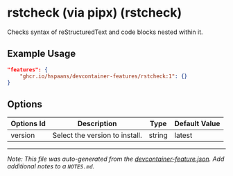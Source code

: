 
# rstcheck (via pipx) (rstcheck)

Checks syntax of reStructuredText and code blocks nested within it.

## Example Usage

```json
"features": {
    "ghcr.io/hspaans/devcontainer-features/rstcheck:1": {}
}
```

## Options

| Options Id | Description | Type | Default Value |
|-----|-----|-----|-----|
| version | Select the version to install. | string | latest |



---

_Note: This file was auto-generated from the [devcontainer-feature.json](https://github.com/hspaans/devcontainer-features/blob/main/src/rstcheck/devcontainer-feature.json).  Add additional notes to a `NOTES.md`._
